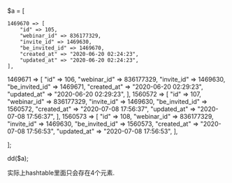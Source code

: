 $a = [

    1469670 => [
        "id" => 105,
        "webinar_id" => 836177329,
        "invite_id" => 1469630,
        "be_invited_id" => 1469670,
        "created_at" => "2020-06-20 02:24:23",
        "updated_at" => "2020-06-20 02:24:23",
    ],
    
1469671 => [
                        "id" => 106,
                        "webinar_id" => 836177329,
                        "invite_id" => 1469630,
                        "be_invited_id" => 1469671,
                        "created_at" => "2020-06-20 02:29:23",
                        "updated_at" => "2020-06-20 02:29:23",
                    ],
1560572 => [
                        "id" => 107,
                        "webinar_id" => 836177329,
                        "invite_id" => 1469630,
                        "be_invited_id" => 1560572,
                        "created_at" => "2020-07-08 17:56:37",
                        "updated_at" => "2020-07-08 17:56:37",
                    ],
1560573 => [
                        "id" => 108,
                        "webinar_id" => 836177329,
                        "invite_id" => 1469630,
                        "be_invited_id" => 1560573,
                        "created_at" => "2020-07-08 17:56:53",
                        "updated_at" => "2020-07-08 17:56:53",
                    ],

];

dd($a);

实际上hashtable里面只会存在4个元素.
